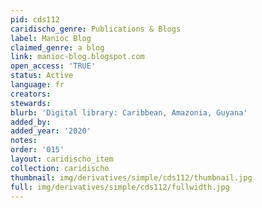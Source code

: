 ```yaml
---
pid: cds112
caridischo_genre: Publications & Blogs
label: Manioc Blog
claimed_genre: a blog
link: manioc-blog.blogspot.com
open_access: 'TRUE'
status: Active
language: fr
creators: 
stewards: 
blurb: 'Digital library: Caribbean, Amazonia, Guyana'
added_by: 
added_year: '2020'
notes: 
order: '015'
layout: caridischo_item
collection: caridischo
thumbnail: img/derivatives/simple/cds112/thumbnail.jpg
full: img/derivatives/simple/cds112/fullwidth.jpg
---
```

